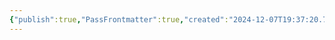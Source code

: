 ```yaml
---
{"publish":true,"PassFrontmatter":true,"created":"2024-12-07T19:37:20.701-04:00","updated":"2024-12-07T20:05:54.583-04:00"}
---
```


